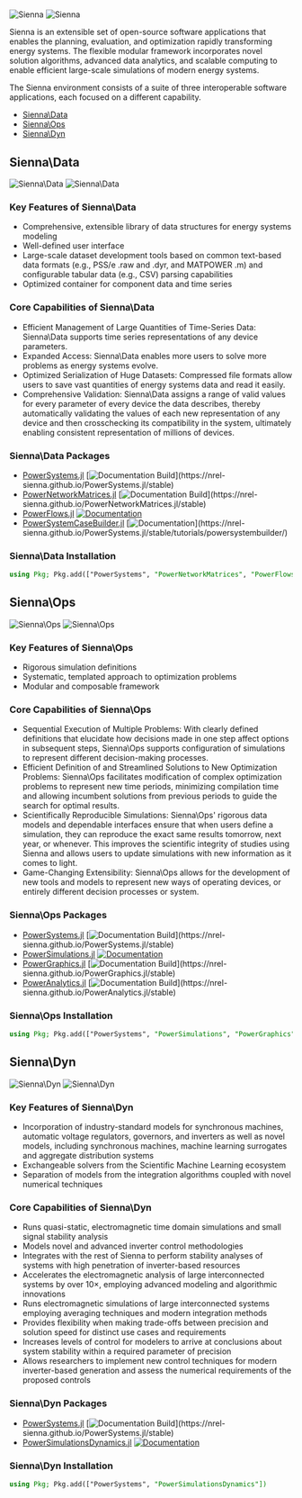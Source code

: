 # 
![Sienna](assets/Sienna-logo.png#gh-light-mode-only)
![Sienna](assets/Sienna-logo-rev.png#gh-dark-mode-only)

Sienna is an extensible set of open-source software applications that enables the planning, evaluation, and optimization rapidly transforming energy systems. The flexible modular framework incorporates novel solution algorithms, advanced data analytics, and scalable computing to enable efficient large-scale simulations of modern energy systems.

The Sienna environment consists of a suite of three interoperable software applications, each focused on a different capability.

- [Sienna\Data](#Sienna\Data)
- [Sienna\Ops](#Sienna\Ops)
- [Sienna\Dyn](#Sienna\Dyn)

## Sienna\Data
![Sienna\Data](./assets/Sienna-Data-logo.png#gh-light-mode-only)
![Sienna\Data](./assets/Sienna-Data-logo-rev.png#gh-dark-mode-only)

### Key Features of Sienna\Data

- Comprehensive, extensible library of data structures for energy systems modeling
- Well-defined user interface
- Large-scale dataset development tools based on common text-based data formats (e.g., PSS/e .raw and .dyr, and MATPOWER .m) and configurable tabular data (e.g., CSV)
parsing capabilities
- Optimized container for component data and time series

### Core Capabilities of Sienna\Data

- Efficient Management of Large Quantities of Time-Series Data: Sienna\Data supports time series representations of any device parameters.
- Expanded Access: Sienna\Data enables more users to solve more problems as energy systems evolve.
- Optimized Serialization of Huge Datasets: Compressed file formats allow users to save vast quantities of energy systems data and read it easily.
- Comprehensive Validation: Sienna\Data assigns a range of valid values for every parameter of every device the data describes, thereby automatically validating the values of each new representation of any device and then crosschecking its compatibility in the system, ultimately enabling consistent representation of millions of devices.

### Sienna\Data Packages

- [PowerSystems.jl](https://github.com/nrel-sienna/powersystems.jl) [![Documentation Build](https://github.com/NREL-Sienna/PowerSystems.jl/workflows/Documentation/badge.svg?)](https://nrel-sienna.github.io/PowerSystems.jl/stable)
- [PowerNetworkMatrices.jl](https://github.com/nrel-sienna/powernetworkmatrices.jl) [![Documentation Build](https://github.com/NREL-Sienna/PowerNetworkMatrices.jl/workflows/Documentation/badge.svg?)](https://nrel-sienna.github.io/PowerNetworkMatrices.jl/stable)
- [PowerFlows.jl](https://github.com/nrel-sienna/powerflows.jl) [![Documentation](https://github.com/NREL-Sienna/PowerFlows.jl/actions/workflows/docs.yml/badge.svg)](https://nrel-sienna.github.io/PowerFlows.jl/dev/)
- [PowerSystemCaseBuilder.jl](https://ghithub.com/nrel-sienna/powersystemcasebuilder.jl) [![Documentation](https://github.com/NREL-Sienna/PowerSystems.jl/workflows/Documentation/badge.svg?)](https://nrel-sienna.github.io/PowerSystems.jl/stable/tutorials/powersystembuilder/)

### Sienna\Data Installation

```julia
using Pkg; Pkg.add(["PowerSystems", "PowerNetworkMatrices", "PowerFlows", "PowerSystemCaseBuilder"])
```

## Sienna\Ops
![Sienna\Ops](./assets/Sienna-Ops-logo.png#gh-light-mode-only)
![Sienna\Ops](./assets/Sienna-Ops-logo-rev.png#gh-dark-mode-only)

### Key Features of Sienna\Ops

- Rigorous simulation definitions
- Systematic, templated approach to optimization problems
- Modular and composable framework

### Core Capabilities of Sienna\Ops

- Sequential Execution of Multiple Problems: With clearly defined definitions that elucidate how decisions made in one step affect options in subsequent steps, Sienna\Ops supports configuration of simulations to represent different decision-making processes.
- Efficient Definition of and Streamlined Solutions to New Optimization Problems: Sienna\Ops facilitates modification of complex optimization problems to represent new time periods, minimizing compilation time and allowing incumbent solutions from previous periods to guide the search for optimal results.
- Scientifically Reproducible Simulations: Sienna\Ops' rigorous data models and dependable interfaces ensure that when users define a simulation, they can reproduce the exact same results tomorrow, next year, or whenever. This improves the scientific integrity of studies using Sienna and allows users to update simulations with new information as it comes to light.
- Game-Changing Extensibility: Sienna\Ops allows for the development of new tools and models to represent new ways of operating devices, or entirely different decision processes or system.

### Sienna\Ops Packages

- [PowerSystems.jl](https://github.com/nrel-sienna/powersystems.jl) [![Documentation Build](https://github.com/NREL-Sienna/PowerSystems.jl/workflows/Documentation/badge.svg?)](https://nrel-sienna.github.io/PowerSystems.jl/stable)
- [PowerSimulations.jl](https://github.com/nrel-sienna/powersimulations.jl) [![Documentation](https://github.com/NREL-Sienna/PowerSimulations.jl/workflows/Documentation/badge.svg)](https://nrel-sienna.github.io/PowerSimulations.jl/latest)
- [PowerGraphics.jl](https://github.com/nrel-sienna/powergraphics.jl) [![Documentation Build](https://github.com/NREL-Sienna/PowerGraphics.jl/workflows/Documentation/badge.svg?)](https://nrel-sienna.github.io/PowerGraphics.jl/stable)
- [PowerAnalytics.jl](https://github.com/nrel-sienna/poweranalytics.jl) [![Documentation Build](https://github.com/NREL-Sienna/PowerAnalytics.jl/workflows/Documentation/badge.svg?)](https://nrel-sienna.github.io/PowerAnalytics.jl/stable)

### Sienna\Ops Installation

```julia
using Pkg; Pkg.add(["PowerSystems", "PowerSimulations", "PowerGraphics", "PowerAnalytics"])
```

## Sienna\Dyn
![Sienna\Dyn](./assets/Sienna-Dyn-logo.png#gh-light-mode-only)
![Sienna\Dyn](./assets/Sienna-Dyn-logo-rev.png#gh-dark-mode-only)

### Key Features of Sienna\Dyn

- Incorporation of industry-standard models for synchronous machines, automatic voltage regulators, governors, and inverters as well as novel models, including synchronous machines, machine learning surrogates and aggregate distribution systems
- Exchangeable solvers from the Scientific Machine Learning ecosystem
- Separation of models from the integration algorithms coupled with novel numerical techniques

### Core Capabilities of Sienna\Dyn

- Runs quasi-static, electromagnetic time domain simulations and small signal stability analysis
- Models novel and advanced inverter control methodologies
- Integrates with the rest of Sienna to perform stability analyses of systems with high penetration of inverter-based resources
- Accelerates the electromagnetic analysis of large interconnected systems by over 10×, employing advanced modeling and algorithmic innovations
- Runs electromagnetic simulations of large interconnected systems employing averaging techniques and modern integration methods
- Provides flexibility when making trade-offs between precision and solution speed for distinct use cases and requirements
- Increases levels of control for modelers to arrive at conclusions about system stability within a required parameter of precision
- Allows researchers to implement new control techniques for modern inverter-based generation and assess the numerical requirements of the proposed controls

### Sienna\Dyn Packages

- [PowerSystems.jl](https://github.com/nrel-sienna/powersystems.jl) [![Documentation Build](https://github.com/NREL-Sienna/PowerSystems.jl/workflows/Documentation/badge.svg?)](https://nrel-sienna.github.io/PowerSystems.jl/stable)
- [PowerSimulationsDynamics.jl](https://github.com/nrel-sienna/powersimulationsdynamics.jl) [![Documentation](https://github.com/NREL-Sienna/PowerSimulationsDynamics.jl/workflows/Documentation/badge.svg)](https://nrel-sienna.github.io/PowerSimulationsDynamics.jl/stable)

### Sienna\Dyn Installation

```julia
using Pkg; Pkg.add(["PowerSystems", "PowerSimulationsDynamics"])
```
